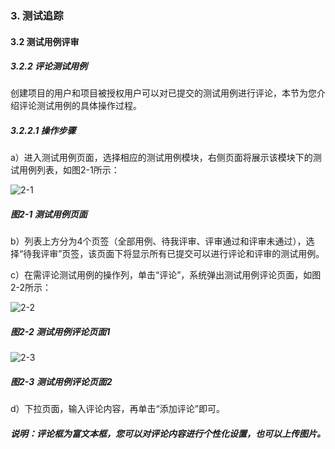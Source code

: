 ### 3. 测试追踪

#### 3.2 测试用例评审

##### 3.2.2 评论测试用例

创建项目的用户和项目被授权用户可以对已提交的测试用例进行评论，本节为您介绍评论测试用例的具体操作过程。

##### 3.2.2.1 操作步骤

a）进入测试用例页面，选择相应的测试用例模块，右侧页面将展示该模块下的测试用例列表，如图2-1所示：

![2-1](https://www.feisuanyz.com/fstest/cszz/pingshen/pinglun_2_1.png)

##### 图2-1 测试用例页面

b）列表上方分为4个页签（全部用例、待我评审、评审通过和评审未通过），选择“待我评审”页签，该页面下将显示所有已提交可以进行评论和评审的测试用例。

c）在需评论测试用例的操作列，单击“评论”，系统弹出测试用例评论页面，如图2-2所示：

![2-2](https://www.feisuanyz.com/fstest/cszz/pingshen/pinglun_2_2.png)

##### 图2-2 测试用例评论页面1

![2-3](https://www.feisuanyz.com/fstest/cszz/pingshen/pinglun_2_3.png)

##### 图2-3 测试用例评论页面2

d）下拉页面，输入评论内容，再单击“添加评论”即可。

##### 说明：评论框为富文本框，您可以对评论内容进行个性化设置，也可以上传图片。

